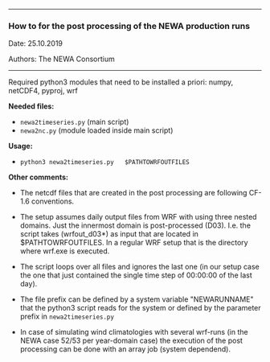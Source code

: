 -------------------------------------------------------------------

### How to for the post processing of the NEWA production runs

Date: 25.10.2019

Authors:  The NEWA Consortium

-----------------------------------------------------------------

Required python3 modules that need to be installed a priori:
numpy, netCDF4, pyproj, wrf

**Needed files:** 	
* `newa2timeseries.py` (main script)
* `newa2nc.py` (module loaded inside main script)

**Usage:** 
* `python3 newa2timeseries.py 	$PATHTOWRFOUTFILES`

**Other comments:**

* The netcdf files that are created in the post processing are following CF-1.6 conventions. 

* The setup assumes daily output files from WRF with using three nested domains. Just the innermost domain is post-processed (D03). I.e. the script takes (wrfout_d03*) as input that are located in $PATHTOWRFOUTFILES. In a regular WRF setup that is the directory where wrf.exe is executed. 

* The script loops over all files and ignores the last one (in our setup case the one that just contained the single time step of 00:00:00 of the last day). 

* The file prefix can be defined by a system variable "NEWARUNNAME" that the python3 script reads for the system or defined by the parameter prefix in `newa2timeseries.py`

* In case of simulating wind climatologies with several wrf-runs (in the NEWA case 52/53 per year-domain case) the execution of the post processing can be done with an array job (system dependend).
